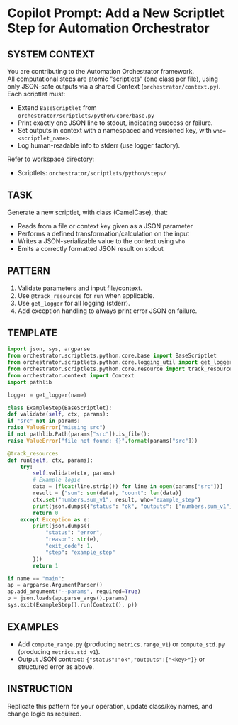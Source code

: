 # Copilot Prompt: Add a New Scriptlet Step for Automation Orchestrator

## SYSTEM CONTEXT
You are contributing to the Automation Orchestrator framework.  
All computational steps are atomic "scriptlets" (one class per file), using only JSON-safe outputs via a shared Context (`orchestrator/context.py`). Each scriptlet must:
- Extend `BaseScriptlet` from `orchestrator/scriptlets/python/core/base.py`
- Print exactly one JSON line to stdout, indicating success or failure.
- Set outputs in context with a namespaced and versioned key, with `who=<scriptlet_name>`.
- Log human-readable info to stderr (use logger factory).

Refer to workspace directory:
- Scriptlets: `orchestrator/scriptlets/python/steps/`

## TASK
Generate a new scriptlet, with class (CamelCase), that:
- Reads from a file or context key given as a JSON parameter
- Performs a defined transformation/calculation on the input
- Writes a JSON-serializable value to the context using `who`
- Emits a correctly formatted JSON result on stdout

## PATTERN
1. Validate parameters and input file/context.
2. Use `@track_resources` for `run` when applicable.
3. Use `get_logger` for all logging (stderr).
4. Add exception handling to always print error JSON on failure.

## TEMPLATE

```python   
import json, sys, argparse
from orchestrator.scriptlets.python.core.base import BaseScriptlet
from orchestrator.scriptlets.python.core.logging_util import get_logger
from orchestrator.scriptlets.python.core.resource import track_resources
from orchestrator.context import Context
import pathlib

logger = get_logger(name)

class ExampleStep(BaseScriptlet):
def validate(self, ctx, params):
if "src" not in params:
raise ValueError("missing src")
if not pathlib.Path(params["src"]).is_file():
raise ValueError("file not found: {}".format(params["src"]))

@track_resources
def run(self, ctx, params):
    try:
        self.validate(ctx, params)
        # Example logic
        data = [float(line.strip()) for line in open(params["src"])]
        result = {"sum": sum(data), "count": len(data)}
        ctx.set("numbers.sum_v1", result, who="example_step")
        print(json.dumps({"status": "ok", "outputs": ["numbers.sum_v1"]}))
        return 0
    except Exception as e:
        print(json.dumps({
            "status": "error",
            "reason": str(e),
            "exit_code": 1,
            "step": "example_step"
        }))
        return 1

if name == "main":
ap = argparse.ArgumentParser()
ap.add_argument("--params", required=True)
p = json.loads(ap.parse_args().params)
sys.exit(ExampleStep().run(Context(), p))
```

## EXAMPLES
- Add `compute_range.py` (producing `metrics.range_v1`) or `compute_std.py` (producing `metrics.std_v1`).
- Output JSON contract: `{"status":"ok","outputs":["<key>"]}` or structured error as above.

## INSTRUCTION
Replicate this pattern for your operation, update class/key names, and change logic as required.
